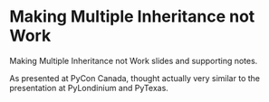 # Making Multiple Inheritance not Work
Making Multiple Inheritance not Work slides and supporting notes. 

As presented at PyCon Canada, thought actually very similar to the presentation at PyLondinium and PyTexas.
